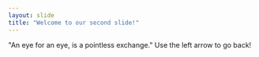 ```yaml
---
layout: slide
title: "Welcome to our second slide!"
---
```

"An eye for an eye, is a pointless exchange."
Use the left arrow to go back!
